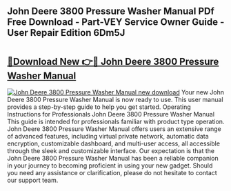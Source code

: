 ## John Deere 3800 Pressure Washer Manual PDf Free Download - Part-VEY Service Owner Guide - User Repair Edition 6Dm5J

# <h2><a href="http://bc93943.oget.top/?id=John+Deere+3800+Pressure+Washer+Manual">🔗Download New 👉🔴 John Deere 3800 Pressure Washer Manual</a></h2>

[![John Deere 3800 Pressure Washer Manual new download](https://i.imgur.com/5g1atiW.png)](http://bc93943.oget.top/?id=John+Deere+3800+Pressure+Washer+Manual)
Your new John Deere 3800 Pressure Washer Manual is now ready to use. This user manual provides a step-by-step guide to help you get started. Operating Instructions for Professionals John Deere 3800 Pressure Washer Manual This guide is intended for professionals familiar with product type operation. John Deere 3800 Pressure Washer Manual offers users an extensive range of advanced features, including virtual private network, automatic data encryption, customizable dashboard, and multi-user access, all accessible through the sleek and customizable interface. Our expectation is that the John Deere 3800 Pressure Washer Manual has been a reliable companion in your journey to becoming proficient in using your new gadget. Should you need any assistance or clarification, please do not hesitate to contact our support team.
